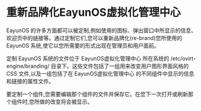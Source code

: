 # 重新品牌化EayunOS虚拟化管理中心

EayunOS 的许多方面都可以被定制,例如使用的图标、弹出窗口中所显示的信息、欢迎页中的链接等。通过定制它们,您可以重新品牌化(re-brand)您所使用的 EayunOS 系统,使它以您所需要的形式出现在管理员和用户面前。

定制 EayunOS 系统的文件位于 EayunOS虚拟化管理中心 所在系统的 /etc/ovirt-engine/branding/ 目录下。这些文件包括了一组用来改变用户图形界面风格的 CSS 文件,以及一组包括了在 EayunOS虚拟化管理中心 的不同组件中显示的信息和链接的属性文件。

要定制一个组件,您需要编辑那个组件的文件并保存它。在您下一次打开或刷新那个组件时,您所做的改变将会被显示。

